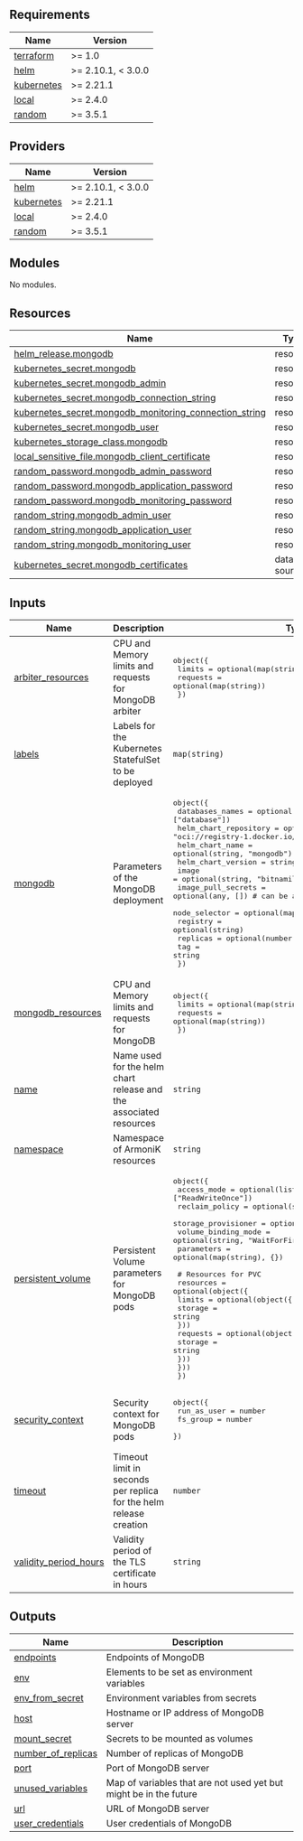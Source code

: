 <!-- BEGIN_TF_DOCS -->
## Requirements

| Name | Version |
|------|---------|
| <a name="requirement_terraform"></a> [terraform](#requirement\_terraform) | >= 1.0 |
| <a name="requirement_helm"></a> [helm](#requirement\_helm) | >= 2.10.1, < 3.0.0 |
| <a name="requirement_kubernetes"></a> [kubernetes](#requirement\_kubernetes) | >= 2.21.1 |
| <a name="requirement_local"></a> [local](#requirement\_local) | >= 2.4.0 |
| <a name="requirement_random"></a> [random](#requirement\_random) | >= 3.5.1 |

## Providers

| Name | Version |
|------|---------|
| <a name="provider_helm"></a> [helm](#provider\_helm) | >= 2.10.1, < 3.0.0 |
| <a name="provider_kubernetes"></a> [kubernetes](#provider\_kubernetes) | >= 2.21.1 |
| <a name="provider_local"></a> [local](#provider\_local) | >= 2.4.0 |
| <a name="provider_random"></a> [random](#provider\_random) | >= 3.5.1 |

## Modules

No modules.

## Resources

| Name | Type |
|------|------|
| [helm_release.mongodb](https://registry.terraform.io/providers/hashicorp/helm/latest/docs/resources/release) | resource |
| [kubernetes_secret.mongodb](https://registry.terraform.io/providers/hashicorp/kubernetes/latest/docs/resources/secret) | resource |
| [kubernetes_secret.mongodb_admin](https://registry.terraform.io/providers/hashicorp/kubernetes/latest/docs/resources/secret) | resource |
| [kubernetes_secret.mongodb_connection_string](https://registry.terraform.io/providers/hashicorp/kubernetes/latest/docs/resources/secret) | resource |
| [kubernetes_secret.mongodb_monitoring_connection_string](https://registry.terraform.io/providers/hashicorp/kubernetes/latest/docs/resources/secret) | resource |
| [kubernetes_secret.mongodb_user](https://registry.terraform.io/providers/hashicorp/kubernetes/latest/docs/resources/secret) | resource |
| [kubernetes_storage_class.mongodb](https://registry.terraform.io/providers/hashicorp/kubernetes/latest/docs/resources/storage_class) | resource |
| [local_sensitive_file.mongodb_client_certificate](https://registry.terraform.io/providers/hashicorp/local/latest/docs/resources/sensitive_file) | resource |
| [random_password.mongodb_admin_password](https://registry.terraform.io/providers/hashicorp/random/latest/docs/resources/password) | resource |
| [random_password.mongodb_application_password](https://registry.terraform.io/providers/hashicorp/random/latest/docs/resources/password) | resource |
| [random_password.mongodb_monitoring_password](https://registry.terraform.io/providers/hashicorp/random/latest/docs/resources/password) | resource |
| [random_string.mongodb_admin_user](https://registry.terraform.io/providers/hashicorp/random/latest/docs/resources/string) | resource |
| [random_string.mongodb_application_user](https://registry.terraform.io/providers/hashicorp/random/latest/docs/resources/string) | resource |
| [random_string.mongodb_monitoring_user](https://registry.terraform.io/providers/hashicorp/random/latest/docs/resources/string) | resource |
| [kubernetes_secret.mongodb_certificates](https://registry.terraform.io/providers/hashicorp/kubernetes/latest/docs/data-sources/secret) | data source |

## Inputs

| Name | Description | Type | Default | Required |
|------|-------------|------|---------|:--------:|
| <a name="input_arbiter_resources"></a> [arbiter\_resources](#input\_arbiter\_resources) | CPU and Memory limits and requests for MongoDB arbiter | <pre>object({<br/>    limits   = optional(map(string))<br/>    requests = optional(map(string))<br/>  })</pre> | `{}` | no |
| <a name="input_labels"></a> [labels](#input\_labels) | Labels for the Kubernetes StatefulSet to be deployed | `map(string)` | <pre>{<br/>  "app": "storage",<br/>  "type": "table"<br/>}</pre> | no |
| <a name="input_mongodb"></a> [mongodb](#input\_mongodb) | Parameters of the MongoDB deployment | <pre>object({<br/>    databases_names       = optional(list(string), ["database"])<br/>    helm_chart_repository = optional(string, "oci://registry-1.docker.io/bitnamicharts")<br/>    helm_chart_name       = optional(string, "mongodb")<br/>    helm_chart_version    = string<br/>    image                 = optional(string, "bitnamilegacy/mongodb")<br/>    image_pull_secrets    = optional(any, []) # can be a string or a list of strings<br/>    node_selector         = optional(map(string), {})<br/>    registry              = optional(string)<br/>    replicas              = optional(number, 1)<br/>    tag                   = string<br/>  })</pre> | n/a | yes |
| <a name="input_mongodb_resources"></a> [mongodb\_resources](#input\_mongodb\_resources) | CPU and Memory limits and requests for MongoDB | <pre>object({<br/>    limits   = optional(map(string))<br/>    requests = optional(map(string))<br/>  })</pre> | `{}` | no |
| <a name="input_name"></a> [name](#input\_name) | Name used for the helm chart release and the associated resources | `string` | `"mongodb-armonik"` | no |
| <a name="input_namespace"></a> [namespace](#input\_namespace) | Namespace of ArmoniK resources | `string` | `"default"` | no |
| <a name="input_persistent_volume"></a> [persistent\_volume](#input\_persistent\_volume) | Persistent Volume parameters for MongoDB pods | <pre>object({<br/>    access_mode         = optional(list(string), ["ReadWriteOnce"])<br/>    reclaim_policy      = optional(string, "Delete")<br/>    storage_provisioner = optional(string)<br/>    volume_binding_mode = optional(string, "WaitForFirstConsumer")<br/>    parameters          = optional(map(string), {})<br/><br/>    # Resources for PVC<br/>    resources = optional(object({<br/>      limits = optional(object({<br/>        storage = string<br/>      }))<br/>      requests = optional(object({<br/>        storage = string<br/>      }))<br/>    }))<br/>  })</pre> | `null` | no |
| <a name="input_security_context"></a> [security\_context](#input\_security\_context) | Security context for MongoDB pods | <pre>object({<br/>    run_as_user = number<br/>    fs_group    = number<br/>  })</pre> | <pre>{<br/>  "fs_group": 999,<br/>  "run_as_user": 999<br/>}</pre> | no |
| <a name="input_timeout"></a> [timeout](#input\_timeout) | Timeout limit in seconds per replica for the helm release creation | `number` | `480` | no |
| <a name="input_validity_period_hours"></a> [validity\_period\_hours](#input\_validity\_period\_hours) | Validity period of the TLS certificate in hours | `string` | `"8760"` | no |

## Outputs

| Name | Description |
|------|-------------|
| <a name="output_endpoints"></a> [endpoints](#output\_endpoints) | Endpoints of MongoDB |
| <a name="output_env"></a> [env](#output\_env) | Elements to be set as environment variables |
| <a name="output_env_from_secret"></a> [env\_from\_secret](#output\_env\_from\_secret) | Environment variables from secrets |
| <a name="output_host"></a> [host](#output\_host) | Hostname or IP address of MongoDB server |
| <a name="output_mount_secret"></a> [mount\_secret](#output\_mount\_secret) | Secrets to be mounted as volumes |
| <a name="output_number_of_replicas"></a> [number\_of\_replicas](#output\_number\_of\_replicas) | Number of replicas of MongoDB |
| <a name="output_port"></a> [port](#output\_port) | Port of MongoDB server |
| <a name="output_unused_variables"></a> [unused\_variables](#output\_unused\_variables) | Map of variables that are not used yet but might be in the future |
| <a name="output_url"></a> [url](#output\_url) | URL of MongoDB server |
| <a name="output_user_credentials"></a> [user\_credentials](#output\_user\_credentials) | User credentials of MongoDB |
<!-- END_TF_DOCS -->
